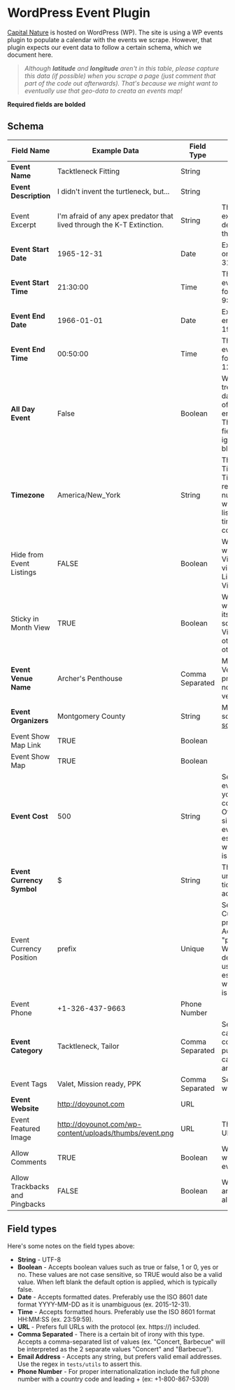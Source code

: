# WordPress Event Plugin

[Capital Nature](http://capitalnature.org/) is hosted on WordPress (WP). The site is using a WP events plugin to populate a calendar with the events we scrape. However, that plugin expects our event data to follow a certain schema, which we document here.

> *Although **latitude** and **longitude** aren't in this table, please capture this data (if possible) when you scrape a page (just comment that part of the code out afterwards). That's because we might want to eventually use that geo-data to creata an events map!*

**Required fields are bolded**

## Schema

|Field Name|Example Data|Field Type|Notes|
|--- |--- |--- |--- |
|**Event Name**|Tacktleneck Fitting|String||
|**Event Description**|I didn't invent the turtleneck, but...|String||
|Event Excerpt|I'm afraid of any apex predator that lived through the K-T Extinction.|String|This is used as the excerpt, while the description is used as the actual content.|
|**Event Start Date**|1965-12-31|Date|Example is for an event on December 31st, 1965.|
|**Event Start Time**|21:30:00|Time|The time of day that the event starts. Example is for an event starting at 9:30pm.|
|**Event End Date**|1966-01-01|Date|Example is for an event ending on January 1st, 1966.|
|**Event End Time**|00:50:00|Time|The time of day that the event ends. Example is for an event ending at 12:50am.|
|**All Day Event**|False|Boolean|When true the event is treated as lasting all day from the beginning of the Start Date to the end of the End Date. The Start/End Time fields are essentially ignored and can be left blank.|
|**Timezone**|America/New_York|String|This should be a valid Timezone string. Timezones can be represented in numerous acceptable ways. You can find a list of acceptable timezones sorted by continent here.|
|Hide from Event Listings|FALSE|Boolean|When true, the event will appear in Month View, but in "List" views like the outright List View, the Photo View, etc.|
|Sticky in Month View|TRUE|Boolean|When true, the event will appear at the top of its corresponding "day" square in the Month View, regardless of other events that day at other times.|
|**Event Venue Name**|Archer's Penthouse|Comma Separated|Must match exactly the Venue Name of a preexisting Venue (see note about multiple venues).|
|**Event Organizers**|Montgomery County|String|Must be the event source from our [event sources list](https://github.com/DataKind-DC/capital-nature-ingest/blob/master/event_sources.md).|
|Event Show Map Link|TRUE|Boolean||
|Event Show Map|TRUE|Boolean||
|**Event Cost**|500|String|Set to 0 for a free event. Leave blank if you do not wish the cost field to appear. Otherwise specify a single number for the event cost. This field is essentially unused when a ticketing plugin is active.|
|**Event Currency Symbol**|$|String|This field is essentially unused when a ticketing plugin is active.|
|Event Currency Position|prefix|Unique|Sets whether the Currency Symbol is a prefix or suffix. Accepts two values "prefix" and "suffix". When left blank the default "prefix" is used. This field is essentially unused when a ticketing plugin is active.|
|Event Phone|+1-326-437-9663|Phone Number||
|**Event Category**|Tacktleneck, Tailor|Comma Separated|Separate multiple categories with commas. The example puts this event in two categories: Tacktleneck and Tailor.|
|Event Tags|Valet, Mission ready, PPK|Comma Separated|Separate multiple tags with commas|
|**Event Website**|http://doyounot.com|URL||
|Event Featured Image|http://doyounot.com/wp-content/uploads/thumbs/event.png|URL|This should be a direct URL to the image.|
|Allow Comments|TRUE|Boolean|When true, comments will be allowed on the event.|
|Allow Trackbacks and Pingbacks|FALSE|Boolean|When true, trackbacks and pingbacks will be allowed on the event.|



## Field types
Here's some notes on the field types above:

 - **String** - UTF-8
 - **Boolean** - Accepts boolean values such as true or false, 1 or 0, yes or no. These values are not case sensitive, so TRUE would also be a valid value. When left blank the default option is applied, which is typically false.
 - **Date** - Accepts formatted dates. Preferably use the ISO 8601 date format YYYY-MM-DD as it is unambiguous (ex. 2015-12-31).
 - **Time** - Accepts formatted hours. Preferably use the ISO 8601 format HH:MM:SS (ex. 23:59:59).
 - **URL** - Prefers full URLs with the protocol (ex. https://) included.
 - **Comma Separated** - There is a certain bit of irony with this type. Accepts a comma-separated list of values (ex. "Concert, Barbecue" will be interpreted as the 2 separate values "Concert" and "Barbecue").
 - **Email Address** - Accepts any string, but prefers valid email addresses. Use the regex in `tests/utils` to assert this.
 - **Phone Number** - For proper internationalization include the full phone number with a country code and leading + (ex: +1-800-867-5309)

